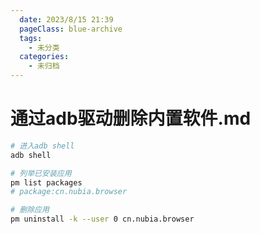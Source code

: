 ```yaml
---
  date: 2023/8/15 21:39
  pageClass: blue-archive
  tags:
    - 未分类
  categories:
    - 未归档
---
```


# 通过adb驱动删除内置软件.md
```sh
# 进入adb shell
adb shell

# 列举已安装应用
pm list packages
# package:cn.nubia.browser

# 删除应用
pm uninstall -k --user 0 cn.nubia.browser
```
